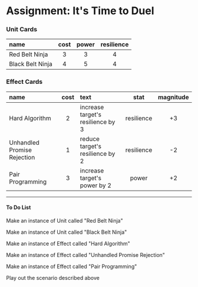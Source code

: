 <h1>Assignment: It's Time to Duel</h1>

<h3>Unit Cards</h3>

| name  | cost  | power  | resilience  |
|:----|:----:|:----:|:----:|
| Red Belt Ninja | 3 | 3 | 4 |
| Black Belt Ninja | 4 | 5 | 4 |

<h3>Effect Cards</h3>

| name  | cost  | text  | stat  | magnitude  |
|:----|:----:|:----|:----:|:----:|
| Hard Algorithm | 2 | increase target's resilience by 3 | resilience | +3 |
| Unhandled Promise Rejection | 1 | reduce target's resilience by 2 | resilience | -2 |
| Pair Programming | 3 | increase target's power by 2 | power | +2 |
<hr>



<h4>To Do List</h4>
<p>Make an instance of Unit called "Red Belt Ninja"</p>
<p>Make an instance of Unit called "Black Belt Ninja"</p>
<p>Make an instance of Effect called "Hard Algorithm"</p>
<p>Make an instance of Effect called "Unhandled Promise Rejection"</p>
<p>Make an instance of Effect called "Pair Programming"</p>
<p>Play out the scenario described above</p>



